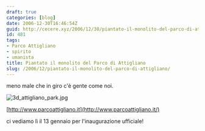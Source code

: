 ```yaml
---
draft: true
categories: [blog]
date: 2006-12-30T16:46:54Z
guid: http://cecere.xyz/2006/12/30/piantato-il-monolito-del-parco-di-attigliano/
id: 481
tags:
- Parco Attigliano
- spirito
- umanista
title: Piantato il monolito del Parco di Attigliano
slug: /2006/12/piantato-il-monolito-del-parco-di-attigliano/
---
```


meno male che in giro c'è gente come noi.

<img alt="3d_attigliano_park.jpg" id="image480" src="http://cecere.xyz/wp-content/uploads/sites/3/2006/12/3d_attigliano_park.jpg" />

[http://www.parcoattigliano.it](http://www.parcoattigliano.it/)

ci vediamo lì il 13 gennaio per l'inaugurazione ufficiale!